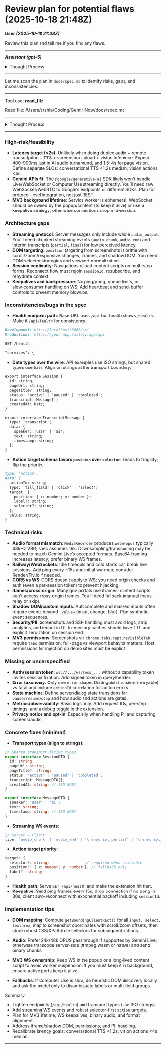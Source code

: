 <!-- Generated by SpecStory -->

<!-- cursor Session 37d3afd2-227a-46e5-afac-fa55eb2ef08f (2025-10-18 21:48Z) -->

# Review plan for potential flaws (2025-10-18 21:48Z)

_**User (2025-10-18 21:48Z)**_

Review this plan and tell me if you find any flaws.

---

_**Assistant (gpt-5)**_

<think><details><summary>Thought Process</summary>**Reviewing the plan**

I need to review a plan found in the docs/spec.md file, which has 1311 lines. The user requested a thorough critique, so I’ll use the read-only tool to examine the entire document. 

Before I call the tool, I’ll provide a status update. I’ll focus on identifying flaws, risks, assumptions, and other issues, and organize my findings under headings like "Major Risks" and "Quick Wins." Concise bullet points will keep things clear and direct, avoiding unnecessary extras.
**Citing the spec document**

I'm looking at a specification document, which isn't code but still an existing file. The rules specify that I should use either CODE REFERENCES or MARKDOWN CODE BLOCKS when quoting. Even though it’s text and not code, I can cite relevant lines using the code references format to highlight any flaws.

The tool will help by reading the file and providing numbered lines. I’ll ensure to follow the guidelines on quoting, excluding "Lxxx:" from the references while including at least one line of content.
**Scanning the document**

Even though I won't have line numbers for references, I can still establish start and end lines based on content. To do this effectively, I'll need to scan the major sections of the document. Since it’s quite lengthy at 1311 lines, I should read the entire file first. Once I have that context, I can identify specific line ranges related to the issues I find. Let's move forward with that approach!</details></think>

---

Let me scan the plan in `docs/spec.md` to identify risks, gaps, and inconsistencies.

---

Tool use: **read_file**

Read file: /Users/arshia/Coding/GeminiNow/docs/spec.md

---

<think><details><summary>Thought Process</summary>**Reviewing the plan for flaws**

I need to thoroughly review the plan for any flaws, risks, gaps, or inconsistencies. The user wants a clear yet detailed assessment. I’ll provide bullet points grouped into categories like feasibility, technical risks, and security/privacy concerns. Specifics will include architecture gaps and API inconsistencies, plus websocket protocol details. I should also consider the necessary permissions for the Chrome extension and the overall viability of the Gemini APIs for real-time streaming and computer use capabilities.
**Analyzing technical implementation challenges**

I’m examining their plan to use content scripts for filling tasks, but there are detection challenges, especially with screenshot coordinates. Position mapping can get tricky with zoom and responsiveness. They propose coordinates in action targets, requiring robust selector mapping. I also need to think about accessibility, CORS for extension websockets, and the hosting on Railway, which supports WebSockets but has idle timeouts. Plus, there are issues with MediaRecorder sample rates, API format mismatches, and managing latency to achieve an ideal response time. Achieving under 2 seconds might be unrealistic due to several factors.
**Evaluating multi-turn conversation setup**

I'm thinking about how the multi-turn conversation should work while maintaining persistence. There's cross-talk between the orchestrator and the AI, which returns both audio and text outputs, which is great. I need to consider half-duplex versus full duplex streaming and the requirement for chunking events for partial audio. They seem to have good message types for transcripts. However, handling click actions, especially with scroll and iframe issues, adds complexity. Permissions in the extension manifest also need to allow for content script injection and screenshot capability.
**Addressing permissions and API consistency**

I'm considering that the `chrome.tabs.captureVisibleTab` function requires the `tabs` permission. For MV3 with Plasmo, I need to verify compatibility. Taking screenshots could involve PII, so I must ensure privacy disclaimers are in place and be mindful of GPU memory and encoding time. Also, Gemini's Computer Use visual component likely expects images, so using DOM serialization for speed might be better. I see potential overlaps and conflicts in team responsibilities that suggest organizing routers into separate modules. There’s some inconsistencies in API health check paths, too.
**Preparing review analysis**

I need to conduct a detailed review that addresses several inconsistencies, risks, and suggestions. The `Get Session` API returns timestamps as strings, which mismatch with the types defined in the session. I prefer ISO strings for uniformity. The WebSocket usage behind Express needs to transition to `wss://` in production. There are also challenges with screenshot handling and compliance concerns regarding PII. 

For form autofill detection, I suggest using `querySelectorAll` for better accuracy. Latency management should be addressed by minimizing calls and implementing offline fallback. I’ll also flag the need for sever semantics in the WebSocket "command" messages. 

To maintain clarity, I’ll present bullet points grouped into categories, referencing the specific lines in the spec for context and suggested concrete code changes for better conformity. Finally, I'll summarize key fixes to ensure a concise and clear overview for the user.
**Updating TypeScript interfaces**

I need to provide a small code block that showcases the updated TypeScript interfaces. While the instructions say to include complete working code, since this is a review, a concise proposal is fine. I’ll make sure I'm not suggesting any overly extensive code changes—just the necessary updates. Using a markdown code block with the TypeScript tag will enhance clarity. Let’s proceed carefully, keeping everything clear and aligned with the user’s request!</details></think>

---

### High‑risk/feasibility
- **Latency target (<2s)**: Unlikely when doing duplex audio + remote transcription + TTS + screenshot upload + vision inference. Expect 400–900ms just in AI audio turnaround, and 1.5–4s for page vision. Define separate SLOs: conversational TTS <1.2s median; vision actions <4s.
- **Gemini APIs fit**: The `@google/generative-ai` SDK likely won’t handle Live/WebSocket or Computer Use streaming directly. You’ll need raw WebSocket/WebRTC to Google’s endpoints or different SDKs. Plan for protocol-level integration, not just REST.
- **MV3 background lifetime**: Service worker is ephemeral. WebSocket should be owned by the popup/content (to keep it alive) or use a keepalive strategy; otherwise connections drop mid‑session.

### Architecture gaps
- **Streaming protocol**: Server messages only include whole `audio_output`. You’ll need chunked streaming events (`audio_chunk`, `audio_end`) and interim transcripts (`partial`, `final`) for low perceived latency.
- **DOM targeting**: `position` targeting from screenshots is brittle with scroll/zoom/responsive changes, iframes, and shadow DOM. You need DOM selector strategies and viewport normalization.
- **Session continuity**: Navigations reload content scripts on multi‑step forms. Reconnect flow must rejoin `sessionId`, resubscribe, and rehydrate context.
- **Keepalives and backpressure**: No ping/pong, queue limits, or slow‑consumer handling on WS. Add heartbeat and send-buffer controls to prevent memory blowups.

### Inconsistencies/bugs in the spec
- **Health endpoint path**: Base URL uses `/api` but health shows `/health`. Make it `/api/health` for consistency.
```279:283:/Users/arshia/Coding/GeminiNow/docs/spec.md
Development: http://localhost:3000/api
Production:  https://your-app.railway.app/api
```
```287:294:/Users/arshia/Coding/GeminiNow/docs/spec.md
GET /health
...
"services": {
```
- **Date types over the wire**: API examples use ISO strings, but shared types use `Date`. Align on strings at the transport boundary.
```666:674:/Users/arshia/Coding/GeminiNow/docs/spec.md
export interface Session {
  id: string;
  pageUrl: string;
  pageTitle?: string;
  status: 'active' | 'paused' | 'completed';
  transcript: Message[];
  createdAt: Date;
}
```
```726:733:/Users/arshia/Coding/GeminiNow/docs/spec.md
export interface TranscriptMessage {
  type: 'transcript';
  data: {
    speaker: 'user' | 'ai';
    text: string;
    timestamp: string;
  };
}
```
- **Action target schema favors `position` over `selector`**: Leads to fragility; flip the priority.
```493:503:/Users/arshia/Coding/GeminiNow/docs/spec.md
type: 'action',
data: {
  actionId: string;
  type: 'fill_field' | 'click' | 'select';
  target: {
    position: { x: number; y: number };
    label?: string;
    selector?: string;
  };
  value: string;
}
```

### Technical risks
- **Audio format mismatch**: `MediaRecorder` produces `webm/opus` typically 48kHz VBR; spec assumes 16k. Downsampling/transcoding may be needed to match Gemini Live’s accepted formats. Base64 framing increases latency; prefer binary WS frames.
- **Railway/WebSockets**: Idle timeouts and cold starts can break live sessions. Add ping every ~15s and initial warmup; consider Render/Fly.io if needed.
- **CORS vs WS**: CORS doesn’t apply to WS; you need origin checks and auth (even a per‑session token) to prevent hijacking.
- **Ifames/cross‑origin**: Many gov portals use iframes; content scripts can’t access cross‑origin frames. You’ll need fallback (manual focus relay or skip).
- **Shadow DOM/custom inputs**: Autocomplete and masked inputs often require events beyond `.value=` (input, change, blur). Plan synthetic event sequences.
- **Security/PII**: Screenshots and SSN handling must avoid logs, strip analytics, and redact in UI. In-memory caches should have TTL and explicit zeroization on session end.
- **MV3 permissions**: Screenshots via `chrome.tabs.captureVisibleTab` require `tabs` permission; full-page vs viewport behavior matters. Host permissions for injection on demo sites must be explicit.

### Missing or underspecified
- **Auth/session token**: `ws://.../ws/sess_...` without a capability token invites session fixation. Add signed token in query/header.
- **Error taxonomy**: Only one `error` shape. Distinguish transient (retryable) vs fatal and include `actionId` correlation for action errors.
- **State machine**: Define server/dialog state transitions for `pause/resume/stop` and how audio and actions are gated.
- **Metrics/observability**: Basic logs only. Add request IDs, per‑step timings, and a debug toggle in the extension.
- **Privacy notice and opt‑in**: Especially when handling PII and capturing screens/audio.

### Concrete fixes (minimal)
- **Transport types (align to strings)**:
```typescript
// Shared transport-facing types
export interface SessionDTO {
  id: string;
  pageUrl: string;
  pageTitle?: string;
  status: 'active' | 'paused' | 'completed';
  transcript: MessageDTO[];
  createdAt: string; // ISO 8601
}

export interface MessageDTO {
  speaker: 'user' | 'ai';
  text: string;
  timestamp: string; // ISO 8601
}
```
- **Streaming WS events**:
```typescript
// Server → Client
type: 'audio_chunk' | 'audio_end' | 'transcript_partial' | 'transcript_final'
```
- **Action target priority**:
```typescript
target: {
  selector?: string;                // required when available
  position?: { x: number; y: number }; // fallback only
  label?: string;
}
```
- **Health path**: Serve `GET /api/health` and make the extension hit that.
- **Keepalive**: Send ping frames every 15s; drop connection if no pong in 30s; client auto-reconnect with exponential backoff including `sessionId`.

### Implementation tips
- **DOM mapping**: Compute `getBoundingClientRect()` for all `input, select, textarea`, map to screenshot coordinates with scroll/zoom offsets, then store robust CSS/XPath/role selectors for subsequent actions.
- **Audio**: Prefer 24k/48k OPUS passthrough if supported by Gemini Live; otherwise transcode server-side (ffmpeg.wasm or native) and send binary chunks.
- **MV3 WS ownership**: Keep WS in the popup or a long‑lived content script to avoid worker suspension. If you must keep it in background, ensure active ports keep it alive.

- **Fallbacks**: If Computer Use is slow, do heuristic DOM discovery locally and ask the model only to disambiguate labels or multi-field groups.

Summary
- Tighten endpoints (`/api/health`) and transport types (use ISO strings).
- Add streaming WS events and robust selector-first `action` targets.
- Plan for MV3 lifetime, WS keepalives, binary audio, and format alignment.
- Address iframe/shadow DOM, permissions, and PII handling.
- Recalibrate latency goals: conversational TTS <1.2s; vision actions <4s median.

---

